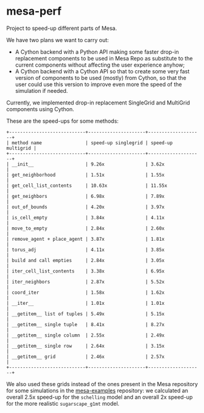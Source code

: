# mesa-perf

Project to speed-up different parts of Mesa.

We have two plans we want to carry out:

- A Cython backend with a Python API making some faster drop-in replacement components to be used in Mesa Repo as substitute to the current components without affecting the user experience anyhow;
- A Cython backend with a Cython API so that to create some very fast version of components to be used (mostly) from Cython, so that the user could use this version to improve even more the speed of the simulation if needed.

Currently, we implemented drop-in replacement SingleGrid and MultiGrid components using Cython.

These are the speed-ups for some methods:

```
+----------------------------+---------------------+--------------------+
| method name                | speed-up singlegrid | speed-up multigrid |
+----------------------------+---------------------+--------------------+
| __init__                   | 9.26x               | 3.62x              |
| get_neighborhood           | 1.51x               | 1.55x              |
| get_cell_list_contents     | 10.63x              | 11.55x             |
| get_neighbors              | 6.98x               | 7.89x              |
| out_of_bounds              | 4.20x               | 3.97x              |
| is_cell_empty              | 3.84x               | 4.11x              |
| move_to_empty              | 2.84x               | 2.60x              |
| remove_agent + place_agent | 3.87x               | 1.81x              |
| torus_adj                  | 4.11x               | 3.85x              |
| build and call empties     | 2.84x               | 3.05x              |
| iter_cell_list_contents    | 3.38x               | 6.95x              |
| iter_neighbors             | 2.87x               | 5.52x              |
| coord_iter                 | 1.58x               | 1.62x              |
| __iter__                   | 1.01x               | 1.01x              |
| __getitem__ list of tuples | 5.49x               | 5.15x              |
| __getitem__ single tuple   | 8.41x               | 8.27x              |
| __getitem__ single column  | 2.55x               | 2.49x              |
| __getitem__ single row     | 2.64x               | 3.15x              |
| __getitem__ grid           | 2.46x               | 2.57x              |
+----------------------------+---------------------+--------------------+
```

We also used these grids instead of the ones present in the Mesa repository for some simulations in the [mesa-examples](https://github.com/projectmesa/mesa-examples/tree/main/examples) repository: we calculated an overall 2.5x speed-up for the `schelling` model and an overall 2x speed-up for the more realistic `sugarscape_g1mt` model.
